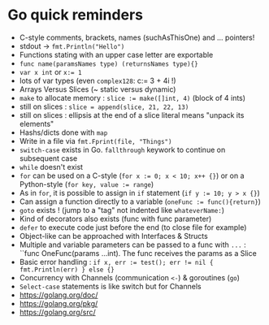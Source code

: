 # Go quick reminders

- C-style comments, brackets, names (suchAsThisOne) and ... pointers!
- stdout -> ``fmt.Println("Hello")``
- Functions stating with an upper case letter are exportable
- ``func name(paramsNames type) (returnsNames type){}``
- ``var x int``  or ``x:= 1``
- lots of var types (even ``complex128``: c:= 3 + 4i !)
- Arrays Versus Slices (~ static versus dynamic)
- ``make`` to allocate memory : ``slice := make([]int, 4)`` (block of 4 ints)
- still on slices : ``slice = append(slice, 21, 22, 13)``
- still on slices : ellipsis at the end of a slice literal means "unpack its elements"
- Hashs/dicts done with ``map``
- Write in a file via ``fmt.Fprint(file, "Things")``
- ``switch-case`` exists in Go. ``fallthrough`` keywork to continue on subsequent case
- ``while`` doesn't exist
- ``for`` can be used on a C-style (``for x := 0; x < 10; x++ {}``) 
or on a Python-style (``for key, value := range``)
- As in ``for``, it is possible to assign in ``if`` statement (``if y := 10; y > x {}``)
- Can assign a function directly to a variable (``oneFunc := func(){return}``)
- ``goto`` exists !  (jump to a "tag" not indented like ``whateverName:``)
- Kind of decorators also exists (func with func parameter)
- ``defer`` to execute code just before the end (to close file for example)
- Object-like can be approached with Interfaces & Structs
- Multiple and variable parameters can be passed to a func with ``...``
  : ``func OneFunc(params ...int). The func receives the params as a Slice
- Basic error handling : ``if x, err := test(); err != nil { fmt.Println(err) } else {}``
- Concurrency with Channels (communication ``<-``) & goroutines (``go``)
- ``Select-case`` statements is like switch but for Channels
- https://golang.org/doc/
- https://golang.org/pkg/
- https://golang.org/src/
